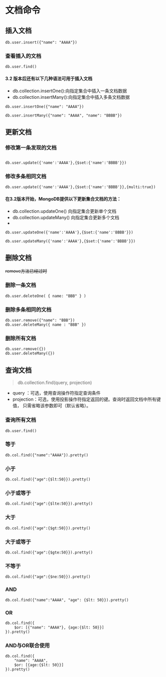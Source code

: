 # 文档命令
## 插入文档

```
db.user.insert({"name": "AAAA"})
```

### 查看插入的文档

```
db.user.find()
```

#### 3.2 版本后还有以下几种语法可用于插入文档
* db.collection.insertOne():向指定集合中插入一条文档数据
* db.collection.insertMany():向指定集合中插入多条文档数据

```
db.user.insertOne({"name": "AAAA"})
```

```
db.user.insertMany({"name": "AAAA", "name": "BBBB"})
```

## 更新文档
### 修改第一条发现的文档
```

db.user.update({'name':'AAAA'},{$set:{'name':'BBBB'}})
```

### 修改多条相同文档
```
db.user.update({'name':'AAAA'},{$set:{'name':'BBBB'}},{multi:true})
```

#### 在3.2版本开始，MongoDB提供以下更新集合文档的方法：

* db.collection.updateOne() 向指定集合更新单个文档
* db.collection.updateMany() 向指定集合更新多个文档
*
```
db.user.updateOne({'name':'AAAA'},{$set:{'name':'BBBB'}})
```

```
db.user.updateMany({'name':'AAAA'},{$set:{'name':'BBBB'}})
```

## 删除文档
~~remove方法已经过时~~
### 删除一条文档

```
db.user.deleteOne( { name: "BBB" } )
```

### 删除多条相同的文档
```
db.user.remove({"name": "BBB"})
db.user.deleteMany({ name : "BBB" })
```

### 删除所有文档

```
db.user.remove({})
db.user.deleteMany({})
```

## 查询文档
> db.collection.find(query, projection)

* query ：可选，使用查询操作符指定查询条件
* projection：可选，使用投影操作符指定返回的键。查询时返回文档中所有键值， 只需省略该参数即可（默认省略）。

### 查询所有文档
```
db.user.find()
```

### 等于

```
db.col.find({"name":"AAAA"}).pretty()
```

### 小于

```
db.col.find({"age":{$lt:50}}).pretty()
```

### 小于或等于

```
db.col.find({"age":{$lte:50}}).pretty()
```

### 大于

```
db.col.find({"age":{$gt:50}}).pretty()
```

### 大于或等于

```
db.col.find({"age":{$gte:50}}).pretty()
```

### 不等于

```
db.col.find({"age":{$ne:50}}).pretty()
```

### AND

```
db.col.find({"name":"AAAA", "age": {$lt: 50}}).pretty()
```

### OR

```
db.col.find({
    $or: [{"name": "AAAA"}, {age:{$lt: 50}}]
}).pretty()
```

### AND与OR联合使用

```
db.col.find({
    "name": "AAAA",
    $or: [{age:{$lt: 50}}]
}).pretty()
```